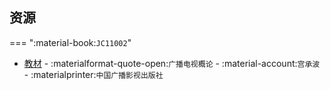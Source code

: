 ## 资源 

=== ":material-book:`JC11002`" 

 * [教材](http://api.cqu-openlib.cn/file?key=iKw6j31txgib) - :materialformat-quote-open:`广播电视概论` - :material-account:`宫承波` - :materialprinter:`中国广播影视出版社` 